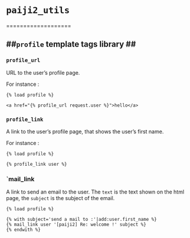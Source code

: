 # `paiji2_utils` #
===================

##`profile` template tags library ##
-----------------------------------

### `profile_url` ###

URL to the user’s profile page.

For instance :

```
{% load profile %}

<a href="{% profile_url request.user %}">hello</a>
```

### `profile_link` ###

A link to the user’s profile page, that shows the user’s first name.

For instance :

```
{% load profile %}

{% profile_link user %}
```

### `mail_link ###

A link to send an email to the user. The `text` is the text shown on the html page, the `subject` is the subject of the email.

```
{% load profile %}

{% with subject='send a mail to :'|add:user.first_name %}
{% mail_link user '[paiji2] Re: welcome !' subject %}
{% endwith %}

```
